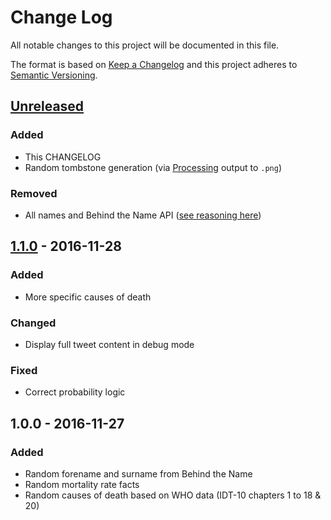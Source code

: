 # Change Log
All notable changes to this project will be documented in this file.

The format is based on [Keep a Changelog](http://keepachangelog.com/)
and this project adheres to [Semantic Versioning](http://semver.org/).

## [Unreleased]
### Added
+ This CHANGELOG
+ Random tombstone generation (via [Processing](https://processing.org/) output to `.png`)

### Removed
+ All names and Behind the Name API ([see reasoning here](./README.md#changes))

## [1.1.0] - 2016-11-28
### Added
+ More specific causes of death

### Changed
+ Display full tweet content in debug mode

### Fixed
+ Correct probability logic

## 1.0.0 - 2016-11-27
### Added
+ Random forename and surname from Behind the Name
+ Random mortality rate facts
+ Random causes of death based on WHO data (IDT-10 chapters 1 to 18 & 20)

[Unreleased]: https://github.com/codemacabre/obitbot/compare/v1.1.0...HEAD
[1.1.0]: https://github.com/codemacabre/obitbot/compare/v1.0.0...v1.1.0
